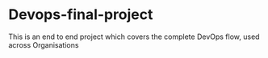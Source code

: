 # Devops-final-project
This is an end to end project which covers the complete DevOps flow, used across Organisations
